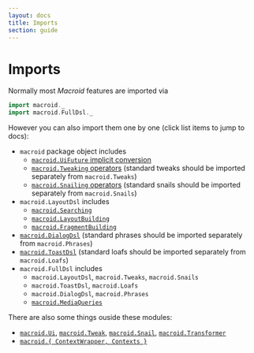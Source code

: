 ```yaml
---
layout: docs
title: Imports
section: guide
---
```


# Imports

Normally most *Macroid* features are imported via

```scala
import macroid._
import macroid.FullDsl._
```

However you can also import them one by one (click list items to jump to docs):

* `macroid` package object includes
  * [`macroid.UiFuture` implicit conversion](UiActions.html)
  * [`macroid.Tweaking` operators](Tweaks.html#tweaking) (standard tweaks should be imported separately from `macroid.Tweaks`)
  * [`macroid.Snailing` operators](Snails.html#-snailing-) (standard snails should be imported separately from `macroid.Snails`)
* `macroid.LayoutDsl` includes
  * [`macroid.Searching`](Searching.html)
  * [`macroid.LayoutBuilding`](Bricks.html)
  * [`macroid.FragmentBuilding`](Fragments.html)
* [`macroid.DialogDsl`](ToastsDialogs.html#dialogs) (standard phrases should be imported separately from `macroid.Phrases`)
* [`macroid.ToastDsl`](ToastsDialogs.html#toasts) (standard loafs should be imported separately from `macroid.Loafs`)
* `macroid.FullDsl` includes
  * `macroid.LayoutDsl`, `macroid.Tweaks`, `macroid.Snails`
  * `macroid.ToastDsl`, `macroid.Loafs`
  * `macroid.DialogDsl`, `macroid.Phrases`
  * [`macroid.MediaQueries`](MediaQueries.html)

There are also some things ouside these modules:

* [`macroid.Ui`](UiActions.html), [`macroid.Tweak`](Tweaks.html),
  [`macroid.Snail`](Snails.html), [`macroid.Transformer`](Transformers.html)
* [`macroid.{ ContextWrapper, Contexts }`](Contexts.html)